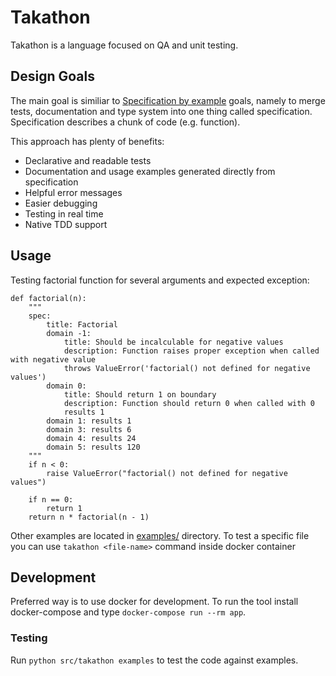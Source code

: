 # Takathon
Takathon is a language focused on QA and unit testing.

## Design Goals
The main goal is similiar to [Specification by example](https://en.wikipedia.org/wiki/Specification_by_example) goals, namely to merge tests, documentation and type system into one thing called specification. Specification describes a chunk of code (e.g. function).

This approach has plenty of benefits:
* Declarative and readable tests
* Documentation and usage examples generated directly from specification
* Helpful error messages
* Easier debugging
* Testing in real time
* Native TDD support

## Usage
Testing factorial function for several arguments and expected exception:
```
def factorial(n):
    """
    spec:
        title: Factorial
        domain -1:
            title: Should be incalculable for negative values
            description: Function raises proper exception when called with negative value
            throws ValueError('factorial() not defined for negative values')
        domain 0:
            title: Should return 1 on boundary
            description: Function should return 0 when called with 0
            results 1
        domain 1: results 1
        domain 3: results 6
        domain 4: results 24
        domain 5: results 120
    """
    if n < 0:
        raise ValueError("factorial() not defined for negative values")

    if n == 0:
        return 1
    return n * factorial(n - 1)
```
Other examples are located in [examples/](examples) directory. To test a specific file you can use `takathon <file-name>` command inside docker container

## Development
Preferred way is to use docker for development. To run the tool install docker-compose and type `docker-compose run --rm app`.

### Testing
Run `python src/takathon examples` to test the code against examples. 
